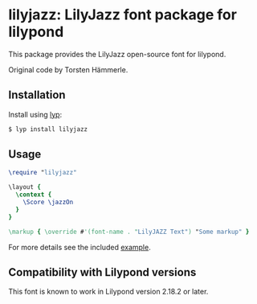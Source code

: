 # lilyjazz: LilyJazz font package for lilypond

This package provides the LilyJazz open-source font for lilypond.

Original code by Torsten Hämmerle.

## Installation

Install using [lyp](https://github.com/noteflakes/lyp):

```bash
$ lyp install lilyjazz
```

## Usage

```lilypond
\require "lilyjazz"

\layout {
  \context {
    \Score \jazzOn
  }
}

\markup { \override #'(font-name . "LilyJAZZ Text") "Some markup" }

```

For more details see the included [example](https://github.com/noteflakes/lyp-lilyjazz/blob/master/test.ly).

## Compatibility with Lilypond versions

This font is known to work in Lilypond version 2.18.2 or later.
